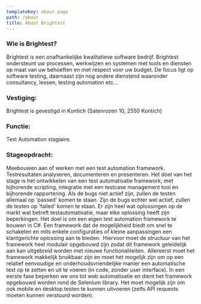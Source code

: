 ```yaml
---
templateKey: about-page
path: /about
title: About Brightest
---
```

### Wie is Brightest?

Brightest is een onafhankelijke kwalitatieve software bedrijf. Brightest ondersteunt uw processen, werkwijzen en systemen met tools en diensten op maat van uw behoeften en met respect voor uw budget. De focus ligt op software testing, daarnaast zijn nog andere dienstend waaronder consultancy, lessen, testing automation etc...

### Vestiging:

Brightest is gevestigd in Kontich (Satenrozen 10, 2550 Kontich)

### Functie:

Test Automation stagiaire.

### Stageopdracht:

Meebouwen aan of werken met een test automation framework. Testresultaten analyseren, documenteren en presenteren. Het doel van het stage is het ontwikkelen van een test automatisatie framework, met bijhorende scripting, integratie met een testcase management tool en bijhorende rapportering. Als de bugs niet actief zijn, zullen de testen allemaal op 'passed' komen te staan. Zijn de bugs echter wel actief, zullen de testen op 'failed' komen te staan. Er zijn heel wat oplossingen op de markt wat betreft testautomatisatie, maar elke oplossing heeft zijn beperkingen. Het doel is om een eigen test automation framework te bouwen in C#. Een framework dat de mogelijkheid biedt om snel te schakelen en mits enkele configuraties of kleine aanpassingen een klantgerichte oplossing aan te bieden.  Hiervoor moet de structuur van het framework heel modulair opgebouwd zijn zodat dit framework geleidelijk aan kan uitgebreid worden met nieuwe functionaliteiten.  Allereerst moet het framework makkelijk bruikbaar zijn en moet het mogelijk zijn om op een relatief eenvoudige en onderhoudsvriendelijke manier een automatische test op te zetten en uit te voeren (in code, zonder user interface). In een eerste fase beperken we ons tot web automatisatie en dient het framework opgebouwd worden rond de Selenium library. Het moet mogelijk zijn om ook mobile en desktop testen te kunnen uitvoeren (zelfs API requests moeten kunnen verstuurd worden).